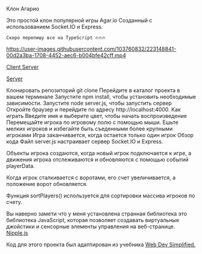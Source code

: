 Клон Агарио

Это простой клон популярной игры Agar.io
Cозданный с использованием Socket.IO и Express.
````
Скоро перепишу все на TypeScript 🔥🔥🔥
````

https://user-images.githubusercontent.com/103760832/223148841-00d2a3ba-1708-4452-aec6-b004bfe42cff.mp4



<a href="https://socket.io/docs/v4/client-installation/">Client Server</a>

<a href="https://socket.io/docs/v4/server-installation/">Server</a>

Клонировать репозиторий git clone
Перейдите в каталог проекта в вашем терминале
Запустите npm install, чтобы установить необходимые зависимости.
Запустите node server.js, чтобы запустить сервер
Откройте браузер и перейдите по адресу http://localhost:4000.
Как играть
Введите имя и выберите цвет, чтобы начать воспроизведение
Перемещайте игрока по игровому полю с помощью мыши.
Ешьте мелких игроков и избегайте быть съеденными более крупными игроками
Игра заканчивается, когда остается только один игрок
Обзор кода
Файл server.js настраивает сервер Socket.IO и Express.

Объекты игрока создаются, когда новый игрок подключается к игре, а движения игрока отслеживаются и обновляются с помощью событий playerData.

Когда игрок сталкивается с воротами, его счет увеличивается, а положение ворот обновляется.

Функция sortPlayers() используется для сортировки массива игроков по счету.

Вы наверно замети что у меня установлена странная библиотека это библиотека JavaScript, 
которая позволяет создавать виртуальные джойстики и сенсорные элементы управления на веб-странице.
<a href="https://yoannmoi.net/nipplejs/">Nipple.js</a>

Код для этого проекта был адаптирован из учебника <a href="https://youtu.be/JXuxYMGe4KI">Web Dev Simplified.</a>
